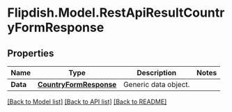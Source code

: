 # Flipdish.Model.RestApiResultCountryFormResponse
## Properties

Name | Type | Description | Notes
------------ | ------------- | ------------- | -------------
**Data** | [**CountryFormResponse**](CountryFormResponse.md) | Generic data object. | 

[[Back to Model list]](../README.md#documentation-for-models) [[Back to API list]](../README.md#documentation-for-api-endpoints) [[Back to README]](../README.md)

